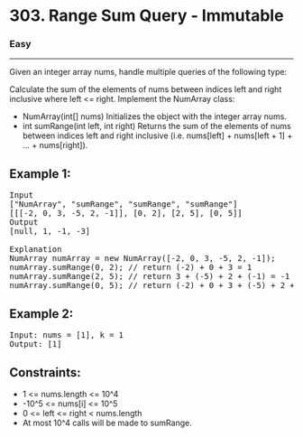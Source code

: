 # 303. Range Sum Query - Immutable

### Easy

---

Given an integer array nums, handle multiple queries of the following type:

Calculate the sum of the elements of nums between indices left and right inclusive where left <= right.
Implement the NumArray class:

- NumArray(int[] nums) Initializes the object with the integer array nums.
- int sumRange(int left, int right) Returns the sum of the elements of nums between indices left and right inclusive (i.e. nums[left] + nums[left + 1] + ... + nums[right]).

## Example 1:

<pre>
Input
["NumArray", "sumRange", "sumRange", "sumRange"]
[[[-2, 0, 3, -5, 2, -1]], [0, 2], [2, 5], [0, 5]]
Output
[null, 1, -1, -3]

Explanation
NumArray numArray = new NumArray([-2, 0, 3, -5, 2, -1]);
numArray.sumRange(0, 2); // return (-2) + 0 + 3 = 1
numArray.sumRange(2, 5); // return 3 + (-5) + 2 + (-1) = -1
numArray.sumRange(0, 5); // return (-2) + 0 + 3 + (-5) + 2 + (-1) = -3
</pre>

## Example 2:

<pre>
Input: nums = [1], k = 1
Output: [1]
</pre>

## Constraints:

- 1 <= nums.length <= 10^4
- -10^5 <= nums[i] <= 10^5
- 0 <= left <= right < nums.length
- At most 10^4 calls will be made to sumRange.
